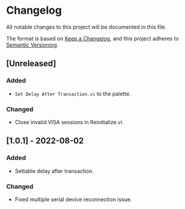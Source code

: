 # Changelog
All notable changes to this project will be documented in this file.

The format is based on [Keep a Changelog](https://keepachangelog.com/en/1.0.0/),
and this project adheres to [Semantic Versioning](https://semver.org/spec/v2.0.0.html).

## [Unreleased]
### Added
- `Set Delay After Transaction.vi` to the palette.

### Changed
- Close invalid VISA sessions in Reinitialize.vi.

## [1.0.1] - 2022-08-02
### Added
- Settable delay after transaction.

### Changed
- Fixed multiple serial device reconnection issue.
